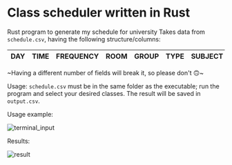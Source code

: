 # Class scheduler written in Rust
Rust program to generate my schedule for university
Takes data from ```schedule.csv```, having the following structure/columns:

 DAY | TIME | FREQUENCY | ROOM | GROUP | TYPE | SUBJECT | TEACHER 
-----|------|------|------|------|------|------|------|

~Having a different number of fields will break it, so please don't 🙃~

Usage: ```schedule.csv``` must be in the same folder as the executable; run the program and select your desired classes. The result will be saved in ```output.csv```.

Usage example:

![terminal_input](https://github.com/user-attachments/assets/51b4ade0-c0fd-4493-be0d-d4e6fc585c82)

Results:

![result](https://github.com/user-attachments/assets/23581a1a-88fe-4c20-8078-44cc8f509290)
